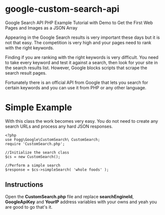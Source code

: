 # google-custom-search-api
Google Search API PHP Example Tutorial with Demo to Get the First Web Pages and Images as a JSON Array


Appearing in the Google Search results is very important these days but it is not that easy. The competition is very high and your pages need to rank with the right keywords.

Finding if you are ranking with the right keywords is very difficult. You need to take every keyword and test it against a search, then look for your site in the search results list. However, Google blocks scripts that scrape the search result pages.

Fortunately there is an official API from Google that lets you search for certain keywords and you can use it from PHP or any other language.

# Simple Example

With this class the work becomes very easy. You do not need to create any search URLs and process any hard JSON responses.
```
<?php 
use Fogg\Google\CustomSearch\ CustomSearch; 
require 'CustomSearch.php'; 

//Initialize the search class 
$cs = new CustomSearch(); 

//Perform a simple search 
$response = $cs->simpleSearch( 'whole foods' ); 
```

## Instructions

Open the **CustomSearch.php** file and replace **searchEngineId**, **GoogleApiKey** and **YourIP** address variables with your owns and yeah you are good to go that's it.